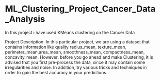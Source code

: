 # ML_Clustering_Project_Cancer_Data_Analysis
In this project i have used KMeans clustering on the Cancer Data

Project Description:
In this particular project, we are using a dataset that contains information like quality radius_mean, texture_mean, perimeter_mean,area_mean,
smoothness_mean, compactness_mean, concavity_mean.
However, before you go ahead and make Clustering, it is advised that you first pre-process the data, since it may contain some irregularities and noise.
In addition, try various tricks and techniques in order to gain the best accuracy in your predictions.

